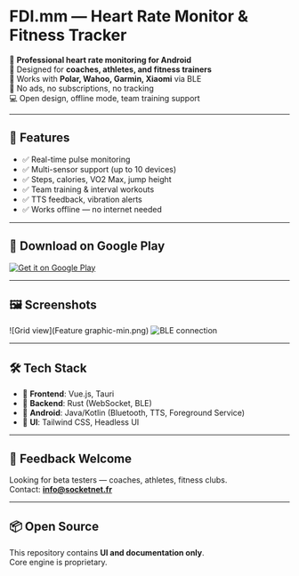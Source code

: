 # FDI.mm — Heart Rate Monitor & Fitness Tracker

📱 **Professional heart rate monitoring for Android**  
🎯 Designed for **coaches, athletes, and fitness trainers**  
🔗 Works with **Polar, Wahoo, Garmin, Xiaomi** via BLE  
🚫 No ads, no subscriptions, no tracking  
💻 Open design, offline mode, team training support  

---

## 🌟 Features
- ✅ Real-time pulse monitoring
- ✅ Multi-sensor support (up to 10 devices)
- ✅ Steps, calories, VO2 Max, jump height
- ✅ Team training & interval workouts
- ✅ TTS feedback, vibration alerts
- ✅ Works offline — no internet needed

---

## 📱 Download on Google Play
[![Get it on Google Play](https://play.google.com/intl/en_us/badges/images/generic/en_badge_web_generic.png)](https://play.google.com/store/apps/details?id=com.fdimm.app)

---

## 🖼 Screenshots
<!-- Добавь 3–4 скриншота из Google Play -->
![Grid view](Feature graphic-min.png)
![BLE connection](8_.png)

---

## 🛠 Tech Stack
- 🔹 **Frontend**: Vue.js, Tauri
- 🔹 **Backend**: Rust (WebSocket, BLE)
- 🔹 **Android**: Java/Kotlin (Bluetooth, TTS, Foreground Service)
- 🔹 **UI**: Tailwind CSS, Headless UI

---

## 📢 Feedback Welcome
Looking for beta testers — coaches, athletes, fitness clubs.  
Contact: **info@socketnet.fr**

---

## 📦 Open Source
This repository contains **UI and documentation only**.  
Core engine is proprietary.  
